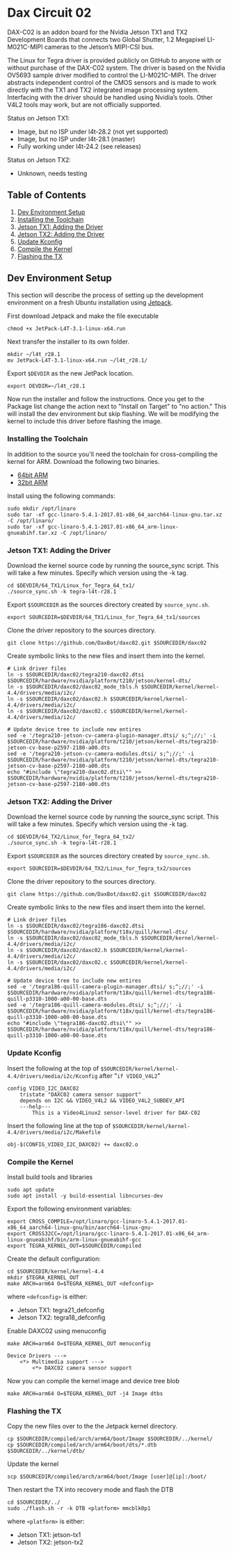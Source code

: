 Dax Circuit 02
==============

DAX-C02 is an addon board for the Nvidia Jetson TX1 and TX2 Development Boards that connects two Global Shutter, 1.2 Megapixel LI-M021C-MIPI cameras to the Jetson’s MIPI-CSI bus.

The Linux for Tegra driver is provided publicly on GitHub to anyone with or without purchase of the DAX-C02 system.  The driver is based on the Nvidia OV5693 sample driver modified to control the LI-M021C-MIPI. The driver abstracts independent control of the CMOS sensors and is made to work directly with the TX1 and TX2 integrated image processing system.  Interfacing with the driver should be handled using Nvidia’s tools. Other V4L2 tools may work, but are not officially supported.

Status on Jetson TX1:
* Image, but no ISP under l4t-28.2 (not yet supported)
* Image, but no ISP under l4t-28.1 (master)
* Fully working under l4t-24.2 (see releases)

Status on Jetson TX2:
* Unknown, needs testing

## Table of Contents

1. [Dev Environment Setup](#setup)
2. [Installing the Toolchain](#toolchain)
3. [Jetson TX1: Adding the Driver](#tx1-driver)
4. [Jetson TX2: Adding the Driver](#tx2-driver)
5. [Update Kconfig](#kconfig)
6. [Compile the Kernel](#compile)
7. [Flashing the TX](#flash)


## Dev Environment Setup <a name="setup"></a>
This section will describe the process of setting up the development environment on a fresh Ubuntu installation using [Jetpack](https://developer.nvidia.com/embedded/jetpack).

First download Jetpack and make the file executable

    chmod +x JetPack-L4T-3.1-linux-x64.run

Next transfer the installer to its own folder.

    mkdir ~/l4t_r28.1
    mv JetPack-L4T-3.1-linux-x64.run ~/l4t_r28.1/

Export ```$DEVDIR``` as the new JetPack location.

    export DEVDIR=~/l4t_r28.1

Now run the installer and follow the instructions.  Once you get to the Package list change the action next to "Install on Target" to "no action."  This will install the dev environment but skip flashing.  We will be modifying the kernel to include this driver before flashing the image.

### Installing the Toolchain <a name="toolchain"></a>
In addition to the source you'll need the toolchain for cross-compiling the kernel for ARM.  Download the following two binaries.

* [64bit ARM](https://releases.linaro.org/components/toolchain/binaries/5.4-2017.01/aarch64-linux-gnu/gcc-linaro-5.4.1-2017.01-x86_64_aarch64-linux-gnu.tar.xz)
* [32bit ARM](https://releases.linaro.org/components/toolchain/binaries/5.4-2017.01/arm-linux-gnueabihf/gcc-linaro-5.4.1-2017.01-x86_64_arm-linux-gnueabihf.tar.xz)

Install using the following commands:

    sudo mkdir /opt/linaro
    sudo tar -xf gcc-linaro-5.4.1-2017.01-x86_64_aarch64-linux-gnu.tar.xz -C /opt/linaro/
    sudo tar -xf gcc-linaro-5.4.1-2017.01-x86_64_arm-linux-gnueabihf.tar.xz -C /opt/linaro/

### Jetson TX1: Adding the Driver <a name="tx1-driver"></a>

Download the kernel source code by running the source_sync script.  This will take a few minutes.  Specify which version using the -k tag.

    cd $DEVDIR/64_TX1/Linux_for_Tegra_64_tx1/
    ./source_sync.sh -k tegra-l4t-r28.1

Export ```$SOURCEDIR``` as the sources directory created by ```source_sync.sh```.

    export SOURCEDIR=$DEVDIR/64_TX1/Linux_for_Tegra_64_tx1/sources

Clone the driver repository to the sources directory.

    git clone https://github.com/DaxBot/daxc02.git $SOURCEDIR/daxc02

Create symbolic links to the new files and insert them into the kernel.

    # Link driver files
    ln -s $SOURCEDIR/daxc02/tegra210-daxc02.dtsi $SOURCEDIR/hardware/nvidia/platform/t210/jetson/kernel-dts/
    ln -s $SOURCEDIR/daxc02/daxc02_mode_tbls.h $SOURCEDIR/kernel/kernel-4.4/drivers/media/i2c/
    ln -s $SOURCEDIR/daxc02/daxc02.h $SOURCEDIR/kernel/kernel-4.4/drivers/media/i2c/
    ln -s $SOURCEDIR/daxc02/daxc02.c $SOURCEDIR/kernel/kernel-4.4/drivers/media/i2c/

    # Update device tree to include new entires
    sed -e '/tegra210-jetson-cv-camera-plugin-manager.dtsi/ s;^;//;' -i $SOURCEDIR/hardware/nvidia/platform/t210/jetson/kernel-dts/tegra210-jetson-cv-base-p2597-2180-a00.dts
    sed -e '/tegra210-jetson-cv-camera-modules.dtsi/ s;^;//;' -i $SOURCEDIR/hardware/nvidia/platform/t210/jetson/kernel-dts/tegra210-jetson-cv-base-p2597-2180-a00.dts
    echo "#include \"tegra210-daxc02.dtsi\"" >> $SOURCEDIR/hardware/nvidia/platform/t210/jetson/kernel-dts/tegra210-jetson-cv-base-p2597-2180-a00.dts

### Jetson TX2: Adding the Driver <a name="tx2-driver"></a>

Download the kernel source code by running the source_sync script.  This will take a few minutes.  Specify which version using the -k tag.

    cd $DEVDIR/64_TX2/Linux_for_Tegra_64_tx2/
    ./source_sync.sh -k tegra-l4t-r28.1

Export ```$SOURCEDIR``` as the sources directory created by ```source_sync.sh```.

    export SOURCEDIR=$DEVDIR/64_TX2/Linux_for_Tegra_tx2/sources

Clone the driver repository to the sources directory.

    git clone https://github.com/DaxBot/daxc02.git $SOURCEDIR/daxc02

Create symbolic links to the new files and insert them into the kernel.

    # Link driver files
    ln -s $SOURCEDIR/daxc02/tegra186-daxc02.dtsi $SOURCEDIR/hardware/nvidia/platform/t18x/quill/kernel-dts/
    ln -s $SOURCEDIR/daxc02/daxc02_mode_tbls.h $SOURCEDIR/kernel/kernel-4.4/drivers/media/i2c/
    ln -s $SOURCEDIR/daxc02/daxc02.h $SOURCEDIR/kernel/kernel-4.4/drivers/media/i2c/
    ln -s $SOURCEDIR/daxc02/daxc02.c $SOURCEDIR/kernel/kernel-4.4/drivers/media/i2c/

    # Update device tree to include new entires
    sed -e '/tegra186-quill-camera-plugin-manager.dtsi/ s;^;//;' -i $SOURCEDIR/hardware/nvidia/platform/t18x/quill/kernel-dts/tegra186-quill-p3310-1000-a00-00-base.dts
    sed -e '/tegra186-quill-camera-modules.dtsi/ s;^;//;' -i $SOURCEDIR/hardware/nvidia/platform/t18x/quill/kernel-dts/tegra186-quill-p3310-1000-a00-00-base.dts
    echo "#include \"tegra186-daxc02.dtsi\"" >> $SOURCEDIR/hardware/nvidia/platform/t18x/quill/kernel-dts/tegra186-quill-p3310-1000-a00-00-base.dts

### Update Kconfig <a name="kconfig"></a>

Insert the following at the top of ```$SOURCEDIR/kernel/kernel-4.4/drivers/media/i2c/Kconfig``` after "```if VIDEO_V4L2```"
```
config VIDEO_I2C_DAXC02
    tristate "DAXC02 camera sensor support"
    depends on I2C && VIDEO_V4L2 && VIDEO_V4L2_SUBDEV_API
    ---help---
        This is a Video4Linux2 sensor-level driver for DAX-C02
```

Insert the following line at the top of ```$SOURCEDIR/kernel/kernel-4.4/drivers/media/i2c/Makefile```
```
obj-$(CONFIG_VIDEO_I2C_DAXC02) += daxc02.o
```

### Compile the Kernel <a name="compile"></a>

Install build tools and libraries

    sudo apt update
    sudo apt install -y build-essential libncurses-dev

Export the following environment variables:

    export CROSS_COMPILE=/opt/linaro/gcc-linaro-5.4.1-2017.01-x86_64_aarch64-linux-gnu/bin/aarch64-linux-gnu-
    export CROSS32CC=/opt/linaro/gcc-linaro-5.4.1-2017.01-x86_64_arm-linux-gnueabihf/bin/arm-linux-gnueabihf-gcc
    export TEGRA_KERNEL_OUT=$SOURCEDIR/compiled

Create the default configuration:

    cd $SOURCEDIR/kernel/kernel-4.4
    mkdir $TEGRA_KERNEL_OUT
    make ARCH=arm64 O=$TEGRA_KERNEL_OUT <defconfig>

where `<defconfig>` is either:
* Jetson TX1: tegra21_defconfig
* Jetson TX2: tegra18_defconfig

Enable DAXC02 using menuconfig

    make ARCH=arm64 O=$TEGRA_KERNEL_OUT menuconfig

```
Device Drivers --->
    <*> Multimedia support --->
        <*> DAXC02 camera sensor support
```

Now you can compile the kernel image and device tree blob

    make ARCH=arm64 O=$TEGRA_KERNEL_OUT -j4 Image dtbs

### Flashing the TX <a name="flash"></a>

Copy the new files over to the the Jetpack kernel directory.

    cp $SOURCEDIR/compiled/arch/arm64/boot/Image $SOURCEDIR/../kernel/
    cp $SOURCEDIR/compiled/arch/arm64/boot/dts/*.dtb $SOURCEDIR/../kernel/dtb/

Update the kernel

    scp $SOURCEDIR/compiled/arch/arm64/boot/Image [user]@[ip]:/boot/

Then restart the TX into recovery mode and flash the DTB

    cd $SOURCEDIR/../
    sudo ./flash.sh -r -k DTB <platform> mmcblk0p1

where `<platform>` is either:
* Jetson TX1: jetson-tx1
* Jetson TX2: jetson-tx2
